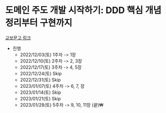 # 도메인 주도 개발 시작하기: DDD 핵심 개념 정리부터 구현까지

[교보문고 링크](https://product.kyobobook.co.kr/detail/S000001810495)

* 진행
  * 2022/12/03(토) 1주차 -> 1장
  * 2022/12/10(토) 2주차 -> 2, 3장
  * 2022/12/17(토) 3주차 -> 4, 5장
  * 2022/12/24(토) Skip
  * 2022/12/31(토) Skip
  * 2023/01/07(토) 4주차 -> 6, 7, 장
  * 2023/01/14(토) Skip
  * 2023/01/21(토) Skip
  * 2023/01/28(토) 5주차 -> 9, 10, 11장 (끝)₩